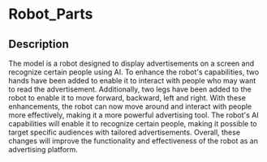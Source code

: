 # Robot_Parts

## Description
The model is a robot designed to display advertisements on a screen and recognize certain people using AI. To enhance the robot's capabilities, two hands have been added to enable it to interact with people who may want to read the advertisement. Additionally, two legs have been added to the robot to enable it to move forward, backward, left and right. With these enhancements, the robot can now move around and interact with people more effectively, making it a more powerful advertising tool. The robot's AI capabilities will enable it to recognize certain people, making it possible to target specific audiences with tailored advertisements. Overall, these changes will improve the functionality and effectiveness of the robot as an advertising platform.
